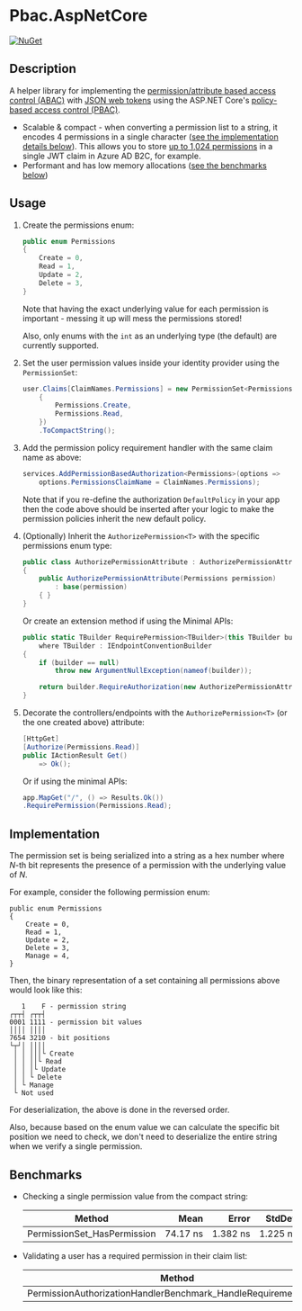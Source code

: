 ﻿# Pbac.AspNetCore

[![NuGet](https://img.shields.io/nuget/v/Pbac.AspNetCore)](https://nuget.org/packages/Pbac.AspNetCore)

## Description

A helper library for implementing the [permission/attribute based access control (ABAC)](https://en.wikipedia.org/wiki/Attribute-based_access_control) with [JSON web tokens](https://en.wikipedia.org/wiki/JSON_Web_Token) using the ASP.NET Core's [policy-based access control (PBAC)](https://learn.microsoft.com/en-us/aspnet/core/security/authorization/policies).

* Scalable & compact - when converting a permission list to a string, it encodes 4 permissions in a single character ([see the implementation details below](#implementation)). This allows you to store [up to 1,024 permissions](https://learn.microsoft.com/en-us/graph/api/resources/extensionproperty?view=graph-rest-1.0#properties) in a single JWT claim in Azure AD B2C, for example.
* Performant and has low memory allocations ([see the benchmarks below](#benchmarks))

## Usage

1. Create the permissions enum:
    ```csharp
    public enum Permissions
    {
        Create = 0,
        Read = 1,
        Update = 2,
        Delete = 3,
    }
    ```

    Note that having the exact underlying value for each permission is important - messing it up will mess the permissions stored!

    Also, only enums with the `int` as an underlying type (the default) are currently supported.

1. Set the user permission values inside your identity provider using the `PermissionSet`:
    ```csharp
    user.Claims[ClaimNames.Permissions] = new PermissionSet<Permissions>(new[]
        {
            Permissions.Create,
            Permissions.Read,
        })
        .ToCompactString();
    ```

1. Add the permission policy requirement handler with the same claim name as above:
    ```csharp
    services.AddPermissionBasedAuthorization<Permissions>(options =>
        options.PermissionsClaimName = ClaimNames.Permissions);
    ```

    Note that if you re-define the authorization `DefaultPolicy` in your app then the code above should be inserted after your logic to make the permission policies inherit the new default policy.

1. (Optionally) Inherit the `AuthorizePermission<T>` with the specific permissions enum type:
    ```csharp
    public class AuthorizePermissionAttribute : AuthorizePermissionAttribute<Permissions>
    {
        public AuthorizePermissionAttribute(Permissions permission)
            : base(permission)
        { }
    }
    ```

    Or create an extension method if using the Minimal APIs:
    ```csharp
    public static TBuilder RequirePermission<TBuilder>(this TBuilder builder, Permissions permission)
        where TBuilder : IEndpointConventionBuilder
    {
        if (builder == null)
            throw new ArgumentNullException(nameof(builder));

        return builder.RequireAuthorization(new AuthorizePermissionAttribute<Permissions>(permission));
    }
    ```

1. Decorate the controllers/endpoints with the `AuthorizePermission<T>` (or the one created above) attribute:
    ```csharp
    [HttpGet]
    [Authorize(Permissions.Read)]
    public IActionResult Get()
        => Ok();
    ```

    Or if using the minimal APIs:
    ```csharp
    app.MapGet("/", () => Results.Ok())
    .RequirePermission(Permissions.Read);
    ```

## Implementation

The permission set is being serialized into a string as a hex number where _N_-th bit represents the presence of a permission with the underlying value of _N_.

For example, consider the following permission enum:

```
public enum Permissions
{
    Create = 0,
    Read = 1,
    Update = 2,
    Delete = 3,
    Manage = 4,
}
```

Then, the binary representation of a set containing all permissions above would look like this:

```
   1    F - permission string
┌┬┬┤ ┌┬┬┤
0001 1111 - permission bit values
││││ ││││
7654 3210 - bit positions
└┬┘│ ││││
 │ │ │││└ Create
 │ │ ││└ Read
 │ │ │└ Update
 │ │ └ Delete
 │ └ Manage
 └ Not used
```

For deserialization, the above is done in the reversed order.

Also, because based on the enum value we can calculate the specific bit position we need to check, we don't need to deserialize the entire string when we verify a single permission.

## Benchmarks

* Checking a single permission value from the compact string:

    |                      Method |     Mean |    Error |   StdDev | Allocated |
    |---------------------------- |---------:|---------:|---------:|----------:|
    | PermissionSet_HasPermission | 74.17 ns | 1.382 ns | 1.225 ns |         - |

* Validating a user has a required permission in their claim list:

    |                                                         Method |     Mean |   Error |   StdDev | Allocated |
    |--------------------------------------------------------------- |---------:|--------:|---------:|----------:|
    | PermissionAuthorizationHandlerBenchmark_HandleRequirementAsync | 359.4 ns | 6.79 ns | 13.25 ns |     144 B |
